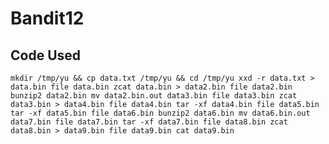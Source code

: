 Bandit12
=================

Code Used
-----------------
`
mkdir /tmp/yu && cp data.txt /tmp/yu && cd /tmp/yu
xxd -r data.txt > data.bin
file data.bin
zcat data.bin > data2.bin
file data2.bin
bunzip2 data2.bin
mv data2.bin.out data3.bin
file data3.bin
zcat data3.bin > data4.bin
file data4.bin
tar -xf data4.bin
file data5.bin
tar -xf data5.bin
file data6.bin
bunzip2 data6.bin
mv data6.bin.out data7.bin
file data7.bin
tar -xf data7.bin
file data8.bin
zcat data8.bin > data9.bin
file data9.bin
cat data9.bin
`

